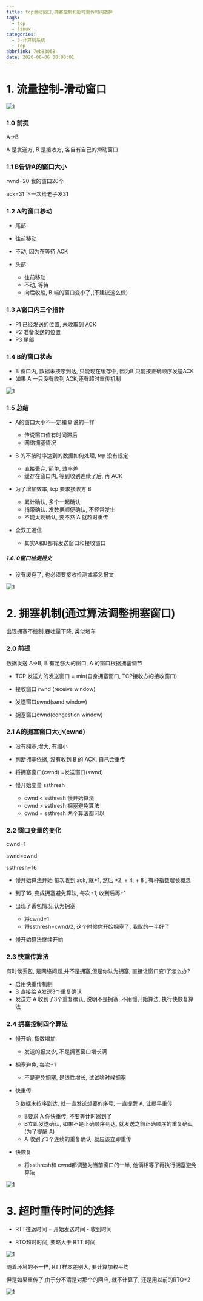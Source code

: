 ```yaml
---
title: tcp滑动窗口,拥塞控制和超时重传时间选择
tags:
  - tcp
  - linux
categories:
  - 3-计算机系统
  - Tcp
abbrlink: 7eb83068
date: 2020-06-06 00:00:01
---
```




# 1. 流量控制-滑动窗口



![1](tcp滑动窗口和拥塞控制/1.png)

<!-- more -->

### 1.0 前提

A->B

A 是发送方, B 是接收方,  各自有自己的滑动窗口



### 1.1  B告诉A的窗口大小

rwnd=20  我的窗口20个

ack=31  下一次给老子发31



### 1.2  A的窗口移动

+  尾部
  + 往前移动
  + 不动, 因为在等待 ACK 

+ 头部
  + 往前移动
  + 不动, 等待
  + 向后收缩, B 端的窗口变小了,(不建议这么做)



### 1.3 A窗口内三个指针

+ P1 已经发送的位置, 未收取到 ACK
+ P2 准备发送的位置
+ P3 尾部



### 1.4  B的窗口状态

+ B 窗口内,  数据未按序到达, 只能现在缓存中,  因为B 只能按正确顺序发送ACK
+ 如果 A 一只没有收到 ACK,还有超时重传机制

![1](tcp滑动窗口和拥塞控制/2.png)

### 1.5 总结

+ A的窗口大小不一定和 B 说的一样
  + 传说窗口值有时间滞后
  + 网络拥塞情况

+ B 的不按时序达到的数据如何处理, tcp 没有规定
  + 直接丢弃, 简单, 效率差
  + 缓存在窗口内, 等到收到连续了后, 再 ACK

+ 为了增加效率,  tcp 要求接收方 B 
  + 累计确认, 多个一起确认
  + 捎带确认. 发数据顺便确认, 不经常发生
  + 不能太晚确认, 要不然 A 就超时重传

+ 全双工通信
  + 其实A和B都有发送窗口和接收窗口



##### 1.6. 0窗口检测报文

+ 没有缓存了, 也必须要接收检测或紧急报文

![1](tcp滑动窗口和拥塞控制/4.png)



# 2. 拥塞机制(通过算法调整拥塞窗口)

出现拥塞不控制,吞吐量下降,  类似堵车



### 2.0 前提

数据发送 A->B, B 有足够大的窗口, A 的窗口根据拥塞调节 

+ TCP 发送方的发送窗口 = min(自身拥塞窗口, TCP接收方的接收窗口)

+ 接收窗口 rwnd (receive window)

+ 发送窗口swnd(send window)

+ 拥塞窗口cwnd(congestion window)

  

### 2.1 A的拥塞窗口大小(cwnd)

+ 没有拥塞,增大, 有缩小
+ 判断拥塞依据, 没有收到 B 的 ACK, 自己会重传
+ 将拥塞窗口(cwnd) =发送窗口(swnd)

+ 慢开始变量 ssthresh
  + cwnd < ssthresh 慢开始算法
  + cwnd >  ssthresh 拥塞避免算法
  + cwnd =  ssthresh  两个算法都可以



### 2.2 窗口变量的变化

cwnd=1

swnd=cwnd

ssthresh=16



+ 慢开始算法开始  每次收到 ack, 就+1,  然后 +2,  + 4,  + 8 , 有种指数增长概念

+ 到了16, 变成拥塞避免算法, 每次+1, 收到后再+1
+ 出现了丢包情况,认为拥塞
  + 将cwnd=1
  + 将ssthresh=cwnd/2, 这个时候你开始拥塞了, 我取的一半好了
+ 慢开始算法继续开始



### 2.3 快重传算法

有时候丢包, 是网络问题,并不是拥塞,但是你认为拥塞,  直接让窗口变1了怎么办?

+ 启用快重传机制
+ B 直接给 A发送3个重复确认
+ 发送方 A 收到了3个重复确认, 说明不是拥塞, 不用慢开始算法, 执行快恢复算法



### 2.4 拥塞控制四个算法

+ 慢开始, 指数增加

  + 发送的报文少, 不是拥塞窗口增长满

+ 拥塞避免, 每次+1

  + 不是避免拥塞, 是线性增长, 试试啥时候拥塞

+ 快重传

  B 数据未按序到达, 就一直发送想要的序号, 一直提醒 A, 让提早重传

  + B要求 A 你快重传, 不要等计时器到了
  + B立即发送确认, 如果不是正确顺序到达, 就发送之前正确顺序的重复确认(为了提醒 A)
  + A 收到了3个连续的重复确认, 就应该立即重传

+ 快恢复

  + 将ssthresh和 cwnd都调整为当前窗口的一半,  他俩相等了再执行拥塞避免算法



![1](tcp滑动窗口和拥塞控制/3.png)





# 3. 超时重传时间的选择

+ RTT往返时间 = 开始发送时间 -  收到时间

+ RTO超时时间, 要略大于 RTT 时间



![1](tcp滑动窗口和拥塞控制/5.png)



随着环境的不一样, RTT样本差别大, 要计算加权平均

但是如果重传了,由于分不清是对那个的回应, 就不计算了, 还是用以前的RTO*2

![1](tcp滑动窗口和拥塞控制/6.png)